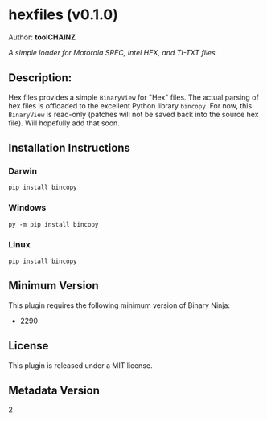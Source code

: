 # hexfiles (v0.1.0)
Author: **toolCHAINZ**

_A simple loader for Motorola SREC, Intel HEX, and TI-TXT files._

## Description:

Hex files provides a simple `BinaryView` for "Hex" files. The actual parsing of hex files is offloaded to the excellent Python library `bincopy`. For now, this `BinaryView` is read-only (patches will not be saved back into the source hex file). Will hopefully add that soon.


## Installation Instructions

### Darwin

`pip install bincopy`

### Windows

`py -m pip install bincopy`

### Linux

`pip install bincopy`

## Minimum Version

This plugin requires the following minimum version of Binary Ninja:

* 2290


## License

This plugin is released under a MIT license.
## Metadata Version

2
